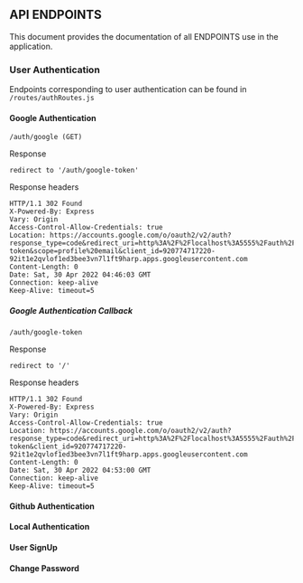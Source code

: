 ## API ENDPOINTS

This document provides the documentation of all ENDPOINTS use in the application.

### User Authentication

Endpoints corresponding to user authentication can be found in `/routes/authRoutes.js`

#### Google Authentication

````
/auth/google (GET)
````

Response

````
redirect to '/auth/google-token'
````

Response headers

````
HTTP/1.1 302 Found
X-Powered-By: Express
Vary: Origin
Access-Control-Allow-Credentials: true
Location: https://accounts.google.com/o/oauth2/v2/auth?response_type=code&redirect_uri=http%3A%2F%2Flocalhost%3A5555%2Fauth%2Fgoogle-token&scope=profile%20email&client_id=920774717220-92it1e2qvlof1ed3bee3vn7l1ft9harp.apps.googleusercontent.com
Content-Length: 0
Date: Sat, 30 Apr 2022 04:46:03 GMT
Connection: keep-alive
Keep-Alive: timeout=5
````

##### Google Authentication Callback #####

````
/auth/google-token
````

Response 

````
redirect to '/'
````

Response headers

````
HTTP/1.1 302 Found
X-Powered-By: Express
Vary: Origin
Access-Control-Allow-Credentials: true
Location: https://accounts.google.com/o/oauth2/v2/auth?response_type=code&redirect_uri=http%3A%2F%2Flocalhost%3A5555%2Fauth%2Fgoogle-token&client_id=920774717220-92it1e2qvlof1ed3bee3vn7l1ft9harp.apps.googleusercontent.com
Content-Length: 0
Date: Sat, 30 Apr 2022 04:53:00 GMT
Connection: keep-alive
Keep-Alive: timeout=5
````

#### Github Authentication


#### Local Authentication


#### User SignUp


#### Change Password